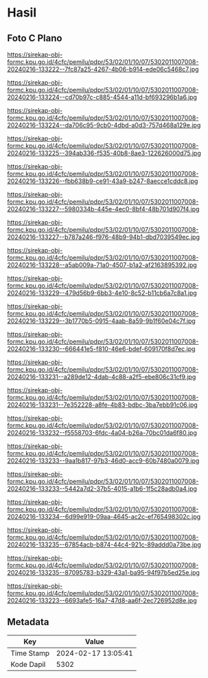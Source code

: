 # Hasil

## Foto C Plano

https://sirekap-obj-formc.kpu.go.id/4cfc/pemilu/pdpr/53/02/01/10/07/5302011007008-20240216-133222--7fc87a25-4267-4b06-b914-ede06c5468c7.jpg

https://sirekap-obj-formc.kpu.go.id/4cfc/pemilu/pdpr/53/02/01/10/07/5302011007008-20240216-133224--cd70b97c-c885-4544-a11d-bf693296b1a6.jpg

https://sirekap-obj-formc.kpu.go.id/4cfc/pemilu/pdpr/53/02/01/10/07/5302011007008-20240216-133224--da706c95-9cb0-4dbd-a0d3-757d468a129e.jpg

https://sirekap-obj-formc.kpu.go.id/4cfc/pemilu/pdpr/53/02/01/10/07/5302011007008-20240216-133225--394ab336-f535-40b8-8ae3-122626000d75.jpg

https://sirekap-obj-formc.kpu.go.id/4cfc/pemilu/pdpr/53/02/01/10/07/5302011007008-20240216-133226--fbb638b9-ce91-43a9-b247-8aecce1cddc8.jpg

https://sirekap-obj-formc.kpu.go.id/4cfc/pemilu/pdpr/53/02/01/10/07/5302011007008-20240216-133227--5980334b-445e-4ec0-8bf4-48b701d907f4.jpg

https://sirekap-obj-formc.kpu.go.id/4cfc/pemilu/pdpr/53/02/01/10/07/5302011007008-20240216-133227--b787a246-f976-48b9-94b1-dbd7039549ec.jpg

https://sirekap-obj-formc.kpu.go.id/4cfc/pemilu/pdpr/53/02/01/10/07/5302011007008-20240216-133228--a5ab009a-71a0-4507-b1a2-af2163895392.jpg

https://sirekap-obj-formc.kpu.go.id/4cfc/pemilu/pdpr/53/02/01/10/07/5302011007008-20240216-133229--479d56b9-6bb3-4e10-8c52-b11cb6a7c8a1.jpg

https://sirekap-obj-formc.kpu.go.id/4cfc/pemilu/pdpr/53/02/01/10/07/5302011007008-20240216-133229--3b1770b5-0915-4aab-8a59-9b1f60e04c7f.jpg

https://sirekap-obj-formc.kpu.go.id/4cfc/pemilu/pdpr/53/02/01/10/07/5302011007008-20240216-133230--666441e5-f810-46e6-bdef-609170f8d7ec.jpg

https://sirekap-obj-formc.kpu.go.id/4cfc/pemilu/pdpr/53/02/01/10/07/5302011007008-20240216-133231--a289de12-4dab-4c88-a2f5-ebe806c31cf9.jpg

https://sirekap-obj-formc.kpu.go.id/4cfc/pemilu/pdpr/53/02/01/10/07/5302011007008-20240216-133231--7e352228-a8fe-4b83-bdbc-3ba7ebb91c06.jpg

https://sirekap-obj-formc.kpu.go.id/4cfc/pemilu/pdpr/53/02/01/10/07/5302011007008-20240216-133232--f5558703-6fdc-4a04-b26a-70bc01da6f80.jpg

https://sirekap-obj-formc.kpu.go.id/4cfc/pemilu/pdpr/53/02/01/10/07/5302011007008-20240216-133233--9aa1b817-97b3-46d0-acc9-60b7480a0079.jpg

https://sirekap-obj-formc.kpu.go.id/4cfc/pemilu/pdpr/53/02/01/10/07/5302011007008-20240216-133233--5442a7d2-37b5-4015-a1b6-1f5c28adb0a4.jpg

https://sirekap-obj-formc.kpu.go.id/4cfc/pemilu/pdpr/53/02/01/10/07/5302011007008-20240216-133234--6d99e919-09aa-4645-ac2c-ef765498302c.jpg

https://sirekap-obj-formc.kpu.go.id/4cfc/pemilu/pdpr/53/02/01/10/07/5302011007008-20240216-133235--67854acb-b874-44c4-921c-89addd0a73be.jpg

https://sirekap-obj-formc.kpu.go.id/4cfc/pemilu/pdpr/53/02/01/10/07/5302011007008-20240216-133235--87095783-b329-43a1-ba95-94f97b5ed25e.jpg

https://sirekap-obj-formc.kpu.go.id/4cfc/pemilu/pdpr/53/02/01/10/07/5302011007008-20240216-133223--6693afe5-16a7-47d8-aa6f-2ec726952d8e.jpg


## Metadata

| Key        | Value               |
| ---------- | ------------------- |
| Time Stamp | 2024-02-17 13:05:41 |
| Kode Dapil | 5302                |



